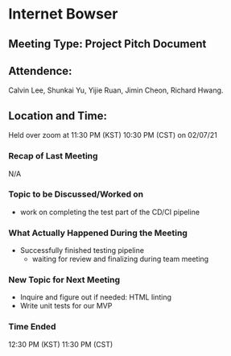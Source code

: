 # Internet Bowser

## Meeting Type: Project Pitch Document

## Attendence: 
Calvin Lee, Shunkai Yu, Yijie Ruan, Jimin Cheon, Richard Hwang. 

## Location and Time:
Held over zoom at 11:30 PM (KST) 10:30 PM (CST) on 02/07/21

### Recap of Last Meeting 
N/A

### Topic to be Discussed/Worked on
- work on completing the test part of the CD/CI pipeline


### What Actually Happened During the Meeting
- Successfully finished testing pipeline
  - waiting for review and finalizing during team meeting
  
### New Topic for Next Meeting
- Inquire and figure out if needed: HTML linting 
- Write unit tests for our MVP



### Time Ended
12:30 PM (KST) 11:30 PM (CST)
